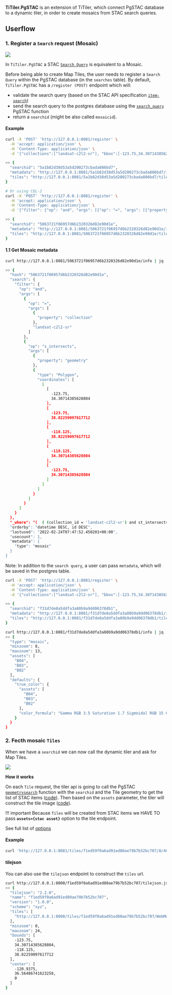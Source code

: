 

**TiTiler.PgSTAC** is an extension of TiTiler, which connect PgSTAC database to a dynamic tiler, in order to create mosaics from STAC search queries.

## Userflow

### 1. Register a `Search` request (Mosaic)

![](https://user-images.githubusercontent.com/10407788/132193537-0560016f-09bc-4a25-8a2a-eac9b50bc28a.png)

In `TiTiler.PgSTAC` a STAC [`Search Query`](https://github.com/radiantearth/stac-api-spec/tree/master/item-search) is equivalent to a Mosaic.

Before being able to create Map Tiles, the user needs to register a `Search Query` within the PgSTAC database (in the `searches` table). By default, `TiTiler.PgSTAC` has a `/register (POST)` endpoint which will:

  - validate the search query (based on the STAC API specification [`item-search`]((https://github.com/radiantearth/stac-api-spec/tree/master/item-search)))
  - send the search query to the postgres database using the [`search_query`](https://github.com/stac-utils/pgstac/blob/76512ab50e1373e3f77c65843cf328cbe6dd0dec/sql/004_search.sql#L1000) PgSTAC function
  - return a `searchid` (might be also called `mosaicid`).

#### Example

```bash
curl -X 'POST' 'http://127.0.0.1:8081/register' \
  -H 'accept: application/json' \
  -H 'Content-Type: application/json' \
  -d '{"collections":["landsat-c2l2-sr"], "bbox":[-123.75,34.30714385628804,-118.125,38.82259097617712], "filter-lang": "cql-json"}' | jq

>> {
  "searchid": "5a1b82d38d53a5d200273cbada886bd7",
  "metadata": "http://127.0.0.1:8081/5a1b82d38d53a5d200273cbada886bd7/info",
  "tiles": "http://127.0.0.1:8081/5a1b82d38d53a5d200273cbada886bd7/tilejson.json"
}

# Or using CQL-2
curl -X 'POST' 'http://127.0.0.1:8081/register' \
  -H 'accept: application/json' \
  -H 'Content-Type: application/json' \
  -d '{"filter": {"op": "and", "args": [{"op": "=", "args": [{"property": "collection"}, "landsat-c2l2-sr"]}, {"op": "s_intersects", "args": [{"property": "geometry"}, {"coordinates": [[[-123.75, 34.30714385628804], [-123.75, 38.82259097617712], [-118.125, 38.82259097617712], [-118.125, 34.30714385628804], [-123.75, 34.30714385628804]]], "type": "Polygon"}]}]}}' | jq

>> {
  "searchid": "5063721f06957d6b2320326d82e90d1e",
  "metadata": "http://127.0.0.1:8081/5063721f06957d6b2320326d82e90d1e/info",
  "tiles": "http://127.0.0.1:8081/5063721f06957d6b2320326d82e90d1e/tilejson.json"
}
```

#### 1.1 Get Mosaic metadata

```bash
curl http://127.0.0.1:8081/5063721f06957d6b2320326d82e90d1e/info | jq

>> {
  "hash": "5063721f06957d6b2320326d82e90d1e",
  "search": {
    "filter": {
      "op": "and",
      "args": [
        {
          "op": "=",
          "args": [
            {
              "property": "collection"
            },
            "landsat-c2l2-sr"
          ]
        },
        {
          "op": "s_intersects",
          "args": [
            {
              "property": "geometry"
            },
            {
              "type": "Polygon",
              "coordinates": [
                [
                  [
                    -123.75,
                    34.30714385628804
                  ],
                  [
                    -123.75,
                    38.82259097617712
                  ],
                  [
                    -118.125,
                    38.82259097617712
                  ],
                  [
                    -118.125,
                    34.30714385628804
                  ],
                  [
                    -123.75,
                    34.30714385628804
                  ]
                ]
              ]
            }
          ]
        }
      ]
    }
  },
  "_where": "(  ( (collection_id = 'landsat-c2l2-sr') and st_intersects(geometry, '0103000020E610000001000000050000000000000000F05EC055F6687D502741400000000000F05EC02D553EA94A6943400000000000885DC02D553EA94A6943400000000000885DC055F6687D502741400000000000F05EC055F6687D50274140'::geometry) )  )  ",
  "orderby": "datetime DESC, id DESC",
  "lastused": "2022-02-24T07:47:52.450201+00:00",
  "usecount": 1,
  "metadata": {
    "type": "mosaic"
  }
}
```

Note: In addition to the `search query`, a user can pass `metadata`, which will be saved in the postgres table.

```bash
curl -X 'POST' 'http://127.0.0.1:8081/register' \
  -H 'accept: application/json' \
  -H 'Content-Type: application/json' \
  -d '{"collections":["landsat-c2l2-sr"], "bbox":[-123.75,34.30714385628804,-118.125,38.82259097617712], "filter-lang": "cql-json", "metadata": {"minzoom": 8, "maxzoom": 13, "assets": ["B04", "B03", "B02"], "defaults": {"true_color": {"assets": ["B04", "B03", "B02"], "color_formula": "Gamma RGB 3.5 Saturation 1.7 Sigmoidal RGB 15 0.35"}}}}' | jq

>> {
  "searchid": "f31d7de8a5ddfa3a80b9a9dd06378db1",
  "metadata": "http://127.0.0.1:8081/f31d7de8a5ddfa3a80b9a9dd06378db1/info",
  "tiles": "http://127.0.0.1:8081/f31d7de8a5ddfa3a80b9a9dd06378db1/tilejson.json"
}

curl http://127.0.0.1:8081/f31d7de8a5ddfa3a80b9a9dd06378db1/info | jq '.metadata'
>> {
  "type": "mosaic",
  "minzoom": 8,
  "maxzoom": 13,
  "assets": [
    "B04",
    "B03",
    "B02"
  ],
  "defaults": {
    "true_color": {
      "assets": [
        "B04",
        "B03",
        "B02"
      ],
      "color_formula": "Gamma RGB 3.5 Saturation 1.7 Sigmoidal RGB 15 0.35"
    }
  }
}
```

### 2. Fecth mosaic `Tiles`

When we have a `searchid` we can now call the dynamic tiler and ask for Map Tiles.

![](https://user-images.githubusercontent.com/10407788/132197899-e79b3118-313b-45e7-a431-5d3034984459.png)

**How it works**

On each `Tile` request, the tiler api is going to call the PgSTAC [`geometrysearch`](https://github.com/stac-utils/pgstac/blob/76512ab50e1373e3f77c65843cf328cbe6dd0dec/sql/006_tilesearch.sql#L4) function with the `searchid` and the Tile geometry to get the list of STAC items ([code](https://github.com/stac-utils/titiler-pgstac/blob/0f2b5b4ba50bb3458237ab21cf9a154d7b811851/titiler/pgstac/mosaic.py#L238-L247)). Then based on the `assets` parameter, the tiler will construct the tile image ([code](https://github.com/stac-utils/titiler-pgstac/blob/0f2b5b4ba50bb3458237ab21cf9a154d7b811851/titiler/pgstac/mosaic.py#L257-L263)).

!!! important
  Because `Tiles` will be created from STAC items we HAVE TO pass **`assets={stac asset}`** option to the tile endpoint.

  See full list of [options](../endpoints/#tiles)

#### Example

```bash
curl 'http://127.0.0.1:8081/tiles/f1ed59f0a6ad91ed80ae79b7b52bc707/8/40/102.png?assets=B01&rescale=0,16000 > 8-40-102.png
```

#### tilejson

You can also use the `tilejson` endpoint to construct the `tiles` url.

```bash
curl http://127.0.0.1:8000/f1ed59f0a6ad91ed80ae79b7b52bc707/tilejson.json\?assets\=B01&tile_format=png | jq
>> {
  "tilejson": "2.2.0",
  "name": "f1ed59f0a6ad91ed80ae79b7b52bc707",
  "version": "1.0.0",
  "scheme": "xyz",
  "tiles": [
    "http://127.0.0.1:8000/tiles/f1ed59f0a6ad91ed80ae79b7b52bc707/WebMercatorQuad/{z}/{x}/{y}@1x.png?assets=B01"
  ],
  "minzoom": 0,
  "maxzoom": 24,
  "bounds": [
    -123.75,
    34.30714385628804,
    -118.125,
    38.82259097617712
  ],
  "center": [
    -120.9375,
    36.56486741623258,
    0
  ]
}
```
